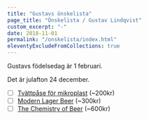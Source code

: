 ```yaml
---
title: "Gustavs önskelista"
page_title: "Önskelista / Gustav Lindqvist"
custom_excerpt: "-"
date: 2018-11-01
permalink: "/onskelista/index.html"
eleventyExcludeFromCollections: true
---
```


<p class="lead">Gustavs födelsedag är <time class="timeago" datetime="2025-02-01T00:00:00.000+01:00" title="2025-02-01">1 februari</time>.</p>
<p class="lead">Det är julafton <time class="timeago" datetime="2024-12-24T00:00:00.000+01:00" title="2024-12-24">24 december</time>.</p>

-   [ ] [Tvättpåse för mikroplast](https://www.scoutshop.se/tvattpase-stoppa-mikroplast) (~200kr)
-   [ ] [Modern Lager Beer](https://www.adlibris.com/se/bok/modern-lager-beer-9781938469824) (~300kr)
-   [ ] [The Chemistry of Beer](https://www.adlibris.com/se/bok/the-chemistry-of-beer-9781119783336) (~600kr)
